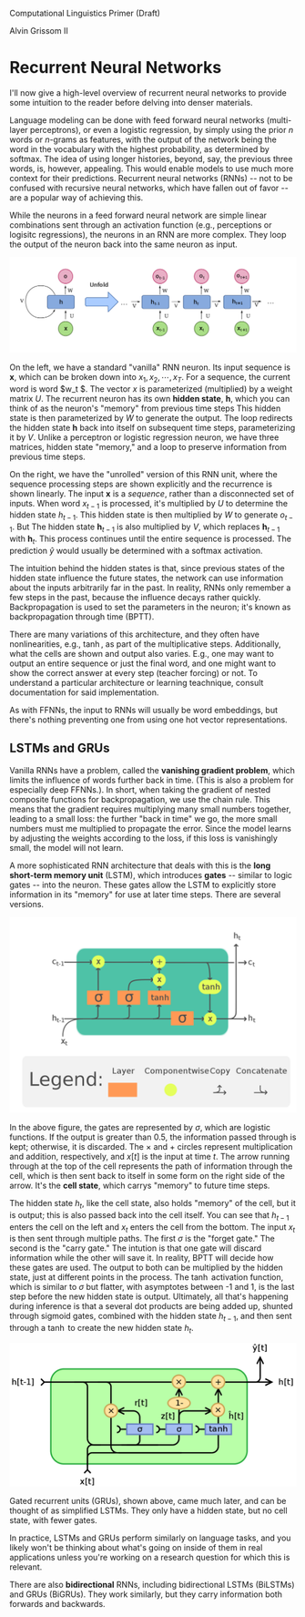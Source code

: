 Computational Linguistics Primer (Draft)

Alvin Grissom II

# Recurrent Neural Networks

I'll now give a high-level overview of recurrent neural networks to provide some intuition to the reader before delving into denser materials.

Language modeling can be done with feed forward neural networks (multi-layer perceptrons), or even a logistic regression, by simply using the prior $n$ words or $n$-grams as features, with the output of the network being the word in the vocabulary with the highest probability, as determined by softmax.  The idea of using longer histories, beyond, say, the previous three words, is, however, appealing.  This would enable models to use much more context for their predictions.  Recurrent neural networks (RNNs) -- not to be confused with recursive neural networks, which have fallen out of favor -- are a popular way of achieving this.

While the neurons in a feed forward neural network are simple linear combinations sent through an activation function (e.g., perceptions or logisitc regressions), the neurons in an RNN are more complex.  They loop the output of the neuron back into the same neuron as input.

![rnn_unfold](images/rnn_unfold.png)

On the left, we have a standard "vanilla" RNN neuron.  Its input sequence is $\mathbf{x}$, which can be broken down into $x_1, x_2, \cdots, x_T$.   For a sequence, the current word is word $w_t $.  The vector $x$ is parameterized (multiplied) by a weight matrix $U$.  The recurrent neuron has its own **hidden state**, $\mathbf{h}$, which you can think of as the neuron's "memory" from previous time steps  This hidden state is then parameterized by $W$ to generate the output.  The loop redirects the hidden state $\mathbf{h}$ back into itself on subsequent time steps, parameterizing it by $V$.  Unlike a perceptron or logistic regression neuron, we have three matrices, hidden state "memory," and a loop to preserve information from previous time steps.

On the right, we have the "unrolled" version of this RNN unit, where the sequence processing steps are shown explicitly and the recurrence is shown linearly.  The input $\mathbf{x}$ is a *sequence*, rather than a disconnected set of inputs.  When word $x_{t-1}$  is processed, it's multiplied by $U$ to determine the hidden state $h_{t-1}$. This hidden state is then multiplied by $W$ to generate $o_{t-1}$.  But The hidden state $\mathbf{h}_{t-1}$ is also multiplied by $V$, which replaces $\mathbf{h}_{t-1}$ with $\mathbf{h}_{t}$.  This process continues until the entire sequence is processed.  The prediction $\hat{y}$ would usually be determined with a $\text{softmax}$ activation.

The intuition behind the hidden states is that, since previous states of the hidden state influence the future states, the network can use information about the inputs arbitrarily far in the past.  In reality, RNNs only remember a few steps in the past, because the influence decays rather quickly.  Backpropagation is used to set the parameters in the neuron; it's known as backpropagation through time (BPTT).

There are many variations of this architecture, and they often have nonlinearities, e.g., $\tanh$, as part of the multiplicative steps.  Additionally, what the cells are shown and output also varies.  E.g., one may want to output an entire sequence or just the final word, and one might want to show the correct answer at every step (teacher forcing) or not.  To understand a particular architecture or learning teachnique, consult documentation for said implementation.

As with FFNNs, the input to RNNs will usually be word embeddings, but there's nothing preventing one from using one hot vector representations.  

## LSTMs and GRUs

Vanilla RNNs have a problem, called the **vanishing gradient problem**, which limits the influence of words further back in time.  (This is also a problem for especially deep FFNNs.). In short, when taking the gradient of nested composite functions for backpropagation, we use the chain rule.  This means that the gradient requires multiplying many small numbers together, leading to a small loss: the further "back in time" we go, the more small numbers must me multiplied to propagate the error.  Since the model learns by adjusting the weights according to the loss, if this loss is vanishingly small, the model will not learn.

A more sophisticated RNN architecture that deals with this is the **long short-term memory unit** (LSTM), which introduces **gates** -- similar to logic gates -- into the neuron.  These gates allow the LSTM to explicitly store information in its "memory" for use at later time steps.  There are several versions.  

![](images/lstm_cell.png)

In the above figure, the gates are represented by $\sigma$, which are logistic functions.  If the output is greater than 0.5, the information passed through is kept; otherwise, it is discarded.   The $\times$ and $+$ circles represent multiplication and addition, respectively, and $x[t]$ is the input at time $t$.  The arrow running through at the top of the cell represents the path of information through the cell, which is then sent back to itself in some form on the right side of the arrow.  It's the **cell state**, which carrys "memory"  to future time steps.  

The hidden state $h_{t}$, like the cell state,  also holds  "memory" of the cell, but it is output; this is also passed back into the cell itself.  You can see that $h_{t-1}$ enters the cell on the left and $x_t$ enters the cell from the bottom.  The input $x_t$ is then sent through multiple paths.  The first $\sigma$ is the "forget gate."  The second is the "carry gate."  The intution is that one gate will discard information while the other will save it.  In reality, BPTT will decide how these gates are used. The output to both can be multiplied by the hidden state, just at different points in the process.  The $\tanh$ activation function, which is similar to $\sigma$ but flatter, with asymptotes between -1 and 1, is the last step before the new hidden state is output.  Ultimately, all that's happening during inference is that a several dot products are being added up, shunted through sigmoid gates, combined with the hidden state $h_{t-1}$, and then sent through a $\tanh$ to create the new hidden state $h_{t}$.





![](images/gru_cell.png)

Gated recurrent units (GRUs), shown above, came much later, and can be thought of as simplified LSTMs.  They only have a hidden state, but no cell state, with fewer gates.

In practice, LSTMs and GRUs perform similarly on language tasks, and you likely won't be thinking about what's going on inside of them in real applications unless you're working on a research question for which this is relevant. 

There are also **bidirectional** RNNs, including bidirectional LSTMs (BiLSTMs) and GRUs (BiGRUs).  They work similarly, but they  carry information both forwards and backwards. 

